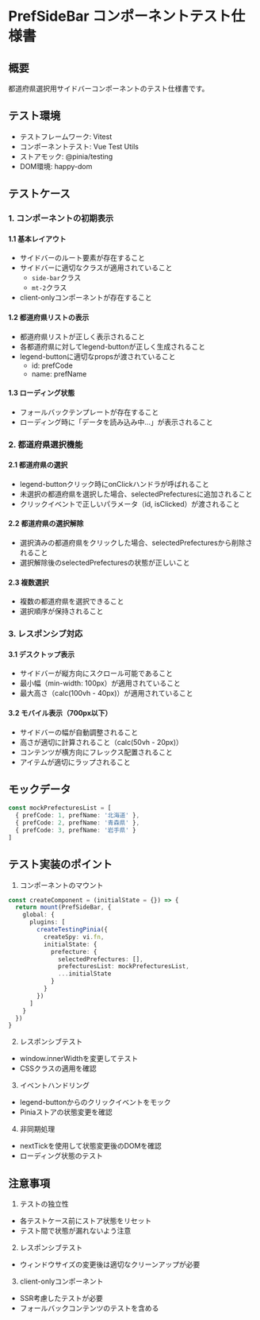 # PrefSideBar コンポーネントテスト仕様書

## 概要
都道府県選択用サイドバーコンポーネントのテスト仕様書です。

## テスト環境
- テストフレームワーク: Vitest
- コンポーネントテスト: Vue Test Utils
- ストアモック: @pinia/testing
- DOM環境: happy-dom

## テストケース

### 1. コンポーネントの初期表示

#### 1.1 基本レイアウト
- サイドバーのルート要素が存在すること
- サイドバーに適切なクラスが適用されていること
  - `side-bar`クラス
  - `mt-2`クラス
- client-onlyコンポーネントが存在すること

#### 1.2 都道府県リストの表示
- 都道府県リストが正しく表示されること
- 各都道府県に対してlegend-buttonが正しく生成されること
- legend-buttonに適切なpropsが渡されていること
  - id: prefCode
  - name: prefName

#### 1.3 ローディング状態
- フォールバックテンプレートが存在すること
- ローディング時に「データを読み込み中...」が表示されること

### 2. 都道府県選択機能

#### 2.1 都道府県の選択
- legend-buttonクリック時にonClickハンドラが呼ばれること
- 未選択の都道府県を選択した場合、selectedPrefecturesに追加されること
- クリックイベントで正しいパラメータ（id, isClicked）が渡されること

#### 2.2 都道府県の選択解除
- 選択済みの都道府県をクリックした場合、selectedPrefecturesから削除されること
- 選択解除後のselectedPrefecturesの状態が正しいこと

#### 2.3 複数選択
- 複数の都道府県を選択できること
- 選択順序が保持されること

### 3. レスポンシブ対応

#### 3.1 デスクトップ表示
- サイドバーが縦方向にスクロール可能であること
- 最小幅（min-width: 100px）が適用されていること
- 最大高さ（calc(100vh - 40px)）が適用されていること

#### 3.2 モバイル表示（700px以下）
- サイドバーの幅が自動調整されること
- 高さが適切に計算されること（calc(50vh - 20px)）
- コンテンツが横方向にフレックス配置されること
- アイテムが適切にラップされること

## モックデータ

```typescript
const mockPrefecturesList = [
  { prefCode: 1, prefName: '北海道' },
  { prefCode: 2, prefName: '青森県' },
  { prefCode: 3, prefName: '岩手県' }
]
```

## テスト実装のポイント

1. コンポーネントのマウント
```typescript
const createComponent = (initialState = {}) => {
  return mount(PrefSideBar, {
    global: {
      plugins: [
        createTestingPinia({
          createSpy: vi.fn,
          initialState: {
            prefecture: {
              selectedPrefectures: [],
              prefecturesList: mockPrefecturesList,
              ...initialState
            }
          }
        })
      ]
    }
  })
}
```

2. レスポンシブテスト
- window.innerWidthを変更してテスト
- CSSクラスの適用を確認

3. イベントハンドリング
- legend-buttonからのクリックイベントをモック
- Piniaストアの状態変更を確認

4. 非同期処理
- nextTickを使用して状態変更後のDOMを確認
- ローディング状態のテスト

## 注意事項

1. テストの独立性
- 各テストケース前にストア状態をリセット
- テスト間で状態が漏れないよう注意

2. レスポンシブテスト
- ウィンドウサイズの変更後は適切なクリーンアップが必要

3. client-onlyコンポーネント
- SSR考慮したテストが必要
- フォールバックコンテンツのテストを含める